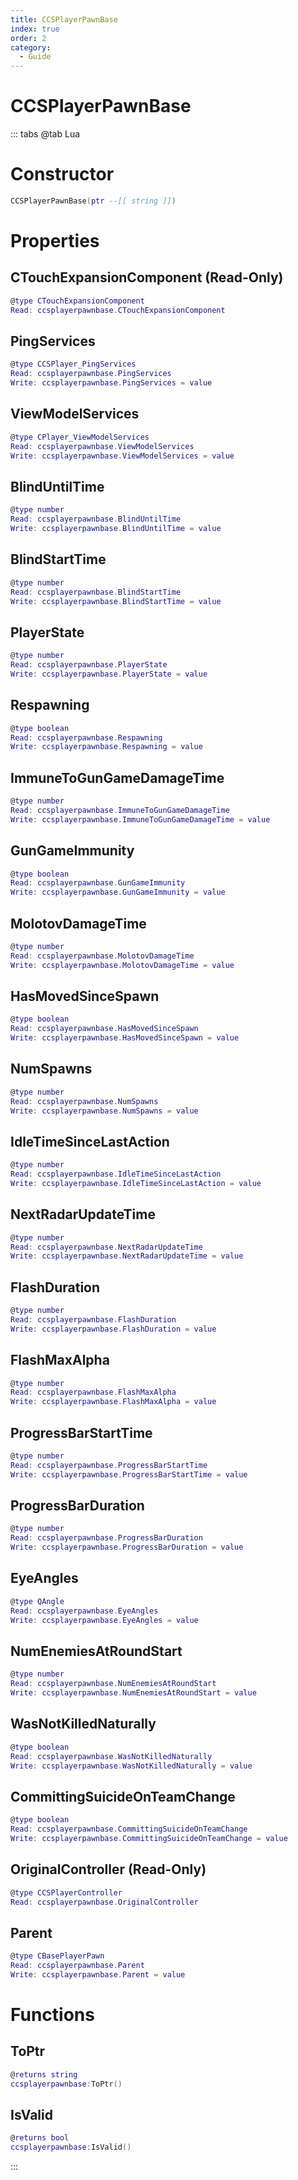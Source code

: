 ```yaml
---
title: CCSPlayerPawnBase
index: true
order: 2
category:
  - Guide
---
```


# CCSPlayerPawnBase

::: tabs
@tab Lua
# Constructor
```lua
CCSPlayerPawnBase(ptr --[[ string ]])
```
# Properties
## CTouchExpansionComponent (Read-Only)
```lua
@type CTouchExpansionComponent
Read: ccsplayerpawnbase.CTouchExpansionComponent
```
## PingServices 
```lua
@type CCSPlayer_PingServices
Read: ccsplayerpawnbase.PingServices
Write: ccsplayerpawnbase.PingServices = value
```
## ViewModelServices 
```lua
@type CPlayer_ViewModelServices
Read: ccsplayerpawnbase.ViewModelServices
Write: ccsplayerpawnbase.ViewModelServices = value
```
## BlindUntilTime 
```lua
@type number
Read: ccsplayerpawnbase.BlindUntilTime
Write: ccsplayerpawnbase.BlindUntilTime = value
```
## BlindStartTime 
```lua
@type number
Read: ccsplayerpawnbase.BlindStartTime
Write: ccsplayerpawnbase.BlindStartTime = value
```
## PlayerState 
```lua
@type number
Read: ccsplayerpawnbase.PlayerState
Write: ccsplayerpawnbase.PlayerState = value
```
## Respawning 
```lua
@type boolean
Read: ccsplayerpawnbase.Respawning
Write: ccsplayerpawnbase.Respawning = value
```
## ImmuneToGunGameDamageTime 
```lua
@type number
Read: ccsplayerpawnbase.ImmuneToGunGameDamageTime
Write: ccsplayerpawnbase.ImmuneToGunGameDamageTime = value
```
## GunGameImmunity 
```lua
@type boolean
Read: ccsplayerpawnbase.GunGameImmunity
Write: ccsplayerpawnbase.GunGameImmunity = value
```
## MolotovDamageTime 
```lua
@type number
Read: ccsplayerpawnbase.MolotovDamageTime
Write: ccsplayerpawnbase.MolotovDamageTime = value
```
## HasMovedSinceSpawn 
```lua
@type boolean
Read: ccsplayerpawnbase.HasMovedSinceSpawn
Write: ccsplayerpawnbase.HasMovedSinceSpawn = value
```
## NumSpawns 
```lua
@type number
Read: ccsplayerpawnbase.NumSpawns
Write: ccsplayerpawnbase.NumSpawns = value
```
## IdleTimeSinceLastAction 
```lua
@type number
Read: ccsplayerpawnbase.IdleTimeSinceLastAction
Write: ccsplayerpawnbase.IdleTimeSinceLastAction = value
```
## NextRadarUpdateTime 
```lua
@type number
Read: ccsplayerpawnbase.NextRadarUpdateTime
Write: ccsplayerpawnbase.NextRadarUpdateTime = value
```
## FlashDuration 
```lua
@type number
Read: ccsplayerpawnbase.FlashDuration
Write: ccsplayerpawnbase.FlashDuration = value
```
## FlashMaxAlpha 
```lua
@type number
Read: ccsplayerpawnbase.FlashMaxAlpha
Write: ccsplayerpawnbase.FlashMaxAlpha = value
```
## ProgressBarStartTime 
```lua
@type number
Read: ccsplayerpawnbase.ProgressBarStartTime
Write: ccsplayerpawnbase.ProgressBarStartTime = value
```
## ProgressBarDuration 
```lua
@type number
Read: ccsplayerpawnbase.ProgressBarDuration
Write: ccsplayerpawnbase.ProgressBarDuration = value
```
## EyeAngles 
```lua
@type QAngle
Read: ccsplayerpawnbase.EyeAngles
Write: ccsplayerpawnbase.EyeAngles = value
```
## NumEnemiesAtRoundStart 
```lua
@type number
Read: ccsplayerpawnbase.NumEnemiesAtRoundStart
Write: ccsplayerpawnbase.NumEnemiesAtRoundStart = value
```
## WasNotKilledNaturally 
```lua
@type boolean
Read: ccsplayerpawnbase.WasNotKilledNaturally
Write: ccsplayerpawnbase.WasNotKilledNaturally = value
```
## CommittingSuicideOnTeamChange 
```lua
@type boolean
Read: ccsplayerpawnbase.CommittingSuicideOnTeamChange
Write: ccsplayerpawnbase.CommittingSuicideOnTeamChange = value
```
## OriginalController (Read-Only)
```lua
@type CCSPlayerController
Read: ccsplayerpawnbase.OriginalController
```
## Parent 
```lua
@type CBasePlayerPawn
Read: ccsplayerpawnbase.Parent
Write: ccsplayerpawnbase.Parent = value
```
# Functions
## ToPtr
```lua
@returns string
ccsplayerpawnbase:ToPtr()
```
## IsValid
```lua
@returns bool
ccsplayerpawnbase:IsValid()
```

:::